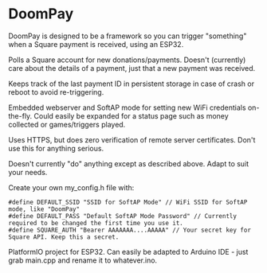 # DoomPay

DoomPay is designed to be a framework so you can trigger "something" when a Square payment is received, using an ESP32.

Polls a Square account for new donations/payments. Doesn't (currently) care about the details of a payment, just that a new payment was received.

Keeps track of the last payment ID in persistent storage in case of crash or reboot to avoid re-triggering.

Embedded webserver and SoftAP mode for setting new WiFi credentials on-the-fly. Could easily be expanded for a status page such as money collected or games/triggers played.

Uses HTTPS, but does zero verification of remote server certificates. Don't use this for anything serious.

Doesn't currently "do" anything except as described above. Adapt to suit your needs.

Create your own my_config.h file with: 

```
#define DEFAULT_SSID "SSID for SoftAP Mode" // WiFi SSID for SoftAP mode, like "DoomPay"
#define DEFAULT_PASS "Default SoftAP Mode Password" // Currently required to be changed the first time you use it. 
#define SQUARE_AUTH "Bearer AAAAAAA....AAAAA" // Your secret key for Square API. Keep this a secret.
```

PlatformIO project for ESP32. Can easily be adapted to Arduino IDE - just grab main.cpp and rename it to whatever.ino.
